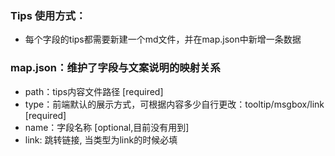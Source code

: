 ### Tips 使用方式：
 * 每个字段的tips都需要新建一个md文件，并在map.json中新增一条数据

### map.json：维护了字段与文案说明的映射关系
* path：tips内容文件路径 [required]
* type：前端默认的展示方式，可根据内容多少自行更改：tooltip/msgbox/link [required]
* name：字段名称 [optional,目前没有用到]
* link: 跳转链接, 当类型为link的时候必填

